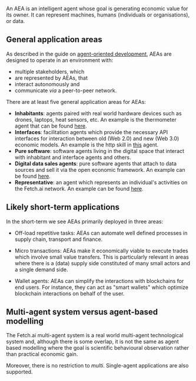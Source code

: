 An AEA is an intelligent agent whose goal is generating economic value for its owner. It can represent machines, humans (individuals or organisations), or data. 

## General application areas

As described in the guide on <a href="../agent-oriented-development">agent-oriented development</a>, AEAs are designed to operate in an environment with:

* multiple stakeholders, which
* are represented by AEAs, that
* interact autonomously and
* communicate _via_ a peer-to-peer network.

There are at least five general application areas for AEAs:

* **Inhabitants**: agents paired with real world hardware devices such as drones, laptops, heat sensors, etc. An example is the thermometer agent that can be found <a href="../thermometer-skills">here</a>.
* **Interfaces**: facilitation agents which provide the necessary API interfaces for interaction between old (Web 2.0) and new (Web 3.0) economic models. An example is the http skill in <a href="../http-connection-and-skill">this</a> agent.
* **Pure software**: software agents living in the digital space that interact with inhabitant and interface agents and others.
* **Digital data sales agents**: pure software agents that attach to data sources and sell it via the open economic framework. An example can be found <a href="../ml-skills">here</a>.
* **Representative**: an agent which represents an individual's activities on the Fetch.ai network. An example can be found <a href="../tac-skills">here</a>.

## Likely short-term applications

In the short-term we see AEAs primarily deployed in three areas:

* Off-load repetitive tasks: AEAs can automate well defined processes in supply chain, transport and finance.

* Micro transactions: AEAs make it economically viable to execute trades which involve small value transfers. This is particularly relevant in areas where there is a (data) supply side constituted of many small actors and a single demand side.

* Wallet agents: AEAs can simplify the interactions with blockchains for end users. For instance, they can act as "smart wallets" which optimize blockchain interactions on behalf of the user.


## Multi-agent system versus agent-based modelling

The Fetch.ai multi-agent system is a real world multi-agent technological system and, although there is some overlap, it is not the same as agent based modelling where the goal is scientific behavioural observation rather than practical economic gain.

Moreover, there is no restriction to *multi*. Single-agent applications are also supported.

<br />
